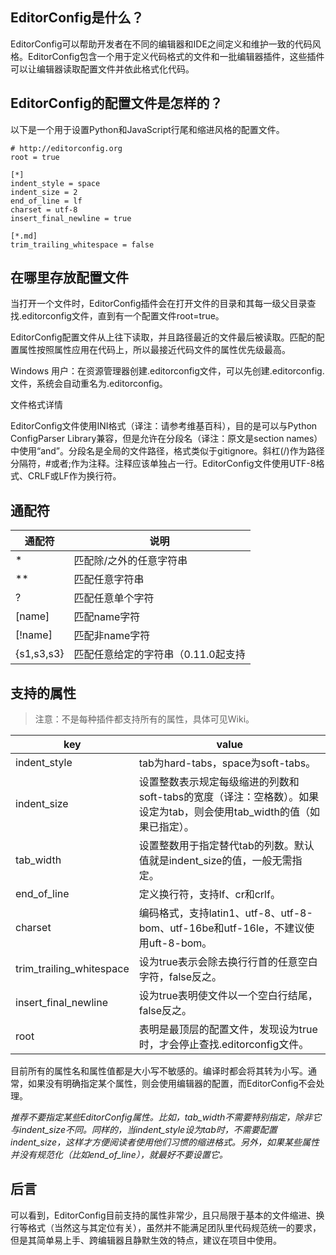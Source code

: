 ## EditorConfig是什么？

EditorConfig可以帮助开发者在不同的编辑器和IDE之间定义和维护一致的代码风格。EditorConfig包含一个用于定义代码格式的文件和一批编辑器插件，这些插件可以让编辑器读取配置文件并依此格式化代码。

## EditorConfig的配置文件是怎样的？

以下是一个用于设置Python和JavaScript行尾和缩进风格的配置文件。

```
# http://editorconfig.org
root = true

[*]
indent_style = space
indent_size = 2
end_of_line = lf
charset = utf-8
insert_final_newline = true

[*.md]
trim_trailing_whitespace = false

```

## 在哪里存放配置文件

当打开一个文件时，EditorConfig插件会在打开文件的目录和其每一级父目录查找.editorconfig文件，直到有一个配置文件root=true。

EditorConfig配置文件从上往下读取，并且路径最近的文件最后被读取。匹配的配置属性按照属性应用在代码上，所以最接近代码文件的属性优先级最高。

Windows 用户：在资源管理器创建.editorconfig文件，可以先创建.editorconfig.文件，系统会自动重名为.editorconfig。

文件格式详情

EditorConfig文件使用INI格式（译注：请参考维基百科），目的是可以与Python ConfigParser Library兼容，但是允许在分段名（译注：原文是section names）中使用“and”。分段名是全局的文件路径，格式类似于gitignore。斜杠(/)作为路径分隔符，#或者;作为注释。注释应该单独占一行。EditorConfig文件使用UTF-8格式、CRLF或LF作为换行符。

## 通配符


通配符 | 说明
---|---
* | 匹配除/之外的任意字符串
** | 匹配任意字符串
? | 匹配任意单个字符
[name] | 匹配name字符
[!name] | 匹配非name字符
{s1,s3,s3} | 匹配任意给定的字符串（0.11.0起支持

## 支持的属性
> 注意：不是每种插件都支持所有的属性，具体可见Wiki。

key | value
---|---
indent_style | tab为hard-tabs，space为soft-tabs。
indent_size | 设置整数表示规定每级缩进的列数和soft-tabs的宽度（译注：空格数）。如果设定为tab，则会使用tab_width的值（如果已指定）。
tab_width | 设置整数用于指定替代tab的列数。默认值就是indent_size的值，一般无需指定。
end_of_line | 定义换行符，支持lf、cr和crlf。
charset | 编码格式，支持latin1、utf-8、utf-8-bom、utf-16be和utf-16le，不建议使用uft-8-bom。
trim_trailing_whitespace | 设为true表示会除去换行行首的任意空白字符，false反之。
insert_final_newline | 设为true表明使文件以一个空白行结尾，false反之。
root | 表明是最顶层的配置文件，发现设为true时，才会停止查找.editorconfig文件。


目前所有的属性名和属性值都是大小写不敏感的。编译时都会将其转为小写。通常，如果没有明确指定某个属性，则会使用编辑器的配置，而EditorConfig不会处理。

*推荐不要指定某些EditorConfig属性。比如，tab_width不需要特别指定，除非它与indent_size不同。同样的，当indent_style设为tab时，不需要配置indent_size，这样才方便阅读者使用他们习惯的缩进格式。另外，如果某些属性并没有规范化（比如end_of_line），就最好不要设置它。*

## 后言

可以看到，EditorConfig目前支持的属性非常少，且只局限于基本的文件缩进、换行等格式（当然这与其定位有关），虽然并不能满足团队里代码规范统一的要求，但是其简单易上手、跨编辑器且静默生效的特点，建议在项目中使用。
